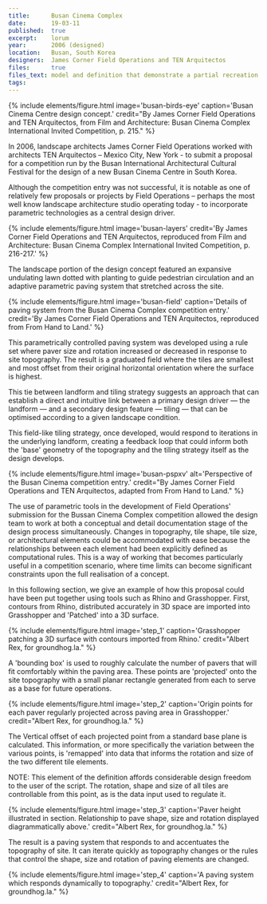 ```yaml
---
title:      Busan Cinema Complex
date:       19-03-11
published:  true
excerpt:    lorum
year:       2006 (designed)
location:   Busan, South Korea
designers:  James Corner Field Operations and TEN Arquitectos
files:      true
files_text: model and definition that demonstrate a partial recreation of this project
tags:
---
```


{% include elements/figure.html image='busan-birds-eye' caption='Busan Cinema Centre design concept.' credit="By James Corner Field Operations and TEN Arquitectos, from Film and Architecture: Busan Cinema Complex International Invited Competition, p. 215." %}

In 2006, landscape architects James Corner Field Operations  worked with architects TEN Arquitectos – Mexico City, New York - to submit a proposal for a competition run by the Busan International Architectural Cultural Festival for the design of a new Busan Cinema Centre in South Korea.

Although the competition entry was not successful, it is notable as one of relatively few proposals or projects by Field Operations – perhaps the most well know landscape architecture studio operating today - to incorporate parametric technologies as a central design driver.

{% include elements/figure.html image='busan-layers' credit='By James Corner Field Operations and TEN Arquitectos, reproduced from Film and Architecture: Busan Cinema Complex International Invited Competition, p. 216-217.' %}

The landscape portion of the design concept featured an expansive undulating lawn dotted with planting to guide pedestrian circulation and an adaptive parametric paving system that stretched across the site.

{% include elements/figure.html image='busan-field' caption='Details of paving system from the Busan Cinema Complex competition entry.' credit='By James Corner Field Operations and TEN Arquitectos, reproduced from From Hand to Land.' %}

This parametrically controlled paving system was developed using a rule set where paver size and rotation increased or decreased in response to site topography. The result is a graduated field where the tiles are smallest and most offset from their original horizontal orientation where the surface is highest.

This tie between landform and tiling strategy suggests an approach that can establish a direct and intuitive link between a primary design driver — the landform — and a secondary design feature — tiling — that can be optimised according to a given landscape condition.

This field-like tiling strategy, once developed, would respond to iterations in the underlying landform, creating a feedback loop that could inform both the 'base' geometry of the topography and the tiling strategy itself as the design develops.

{% include elements/figure.html image='busan-pspxv' alt='Perspective of the Busan Cinema competition entry.' credit="By James Corner Field Operations and TEN Arquitectos, adapted from From Hand to Land." %}

The use of parametric tools in the development of Field Operations' submission for the Bussan Cinema Complex competition allowed the design team to work at both a conceptual and detail documentation stage of the design process simultaneously. Changes in topography, tile shape, tile size, or architectural elements could be accommodated with ease because the relationships between each element had been explicitly defined as computational rules. This is a way of working that becomes particularly useful in a competition scenario, where time limits can become significant constraints upon the full realisation of a concept.

In this following section, we give an example of how this proposal could have been put together using tools such as Rhino and Grasshopper. First, contours from Rhino, distributed accurately in 3D space are imported into Grasshopper and 'Patched' into a 3D surface.

{% include elements/figure.html image='step_1' caption='Grasshopper patching a 3D surface with contours imported from Rhino.' credit="Albert Rex, for groundhog.la." %}

A 'bounding box' is used to roughly calculate the number of pavers that will fit comfortably within the paving area. These points are 'projected' onto the site topography with a small planar rectangle generated from each to serve as a base for future operations.

{% include elements/figure.html image='step_2' caption='Origin points for each paver regularly projected across paving area in Grasshopper.' credit="Albert Rex, for groundhog.la." %}

The Vertical offset of each projected point from a standard base plane is calculated. This information, or more specifically the variation between the various points, is 'remapped' into data that informs the rotation and size of the two different tile elements.

NOTE: This element of the definition affords considerable design freedom to the user of the script. The rotation, shape and size of all tiles are controllable from this point, as is the data input used to regulate it.

{% include elements/figure.html image='step_3' caption='Paver height illustrated in section. Relationship to pave shape, size and rotation displayed diagrammatically above.' credit="Albert Rex, for groundhog.la." %}

The result is a paving system that responds to and accentuates the topography of site. It can iterate quickly as topography changes or the rules that control the shape, size and rotation of paving elements are changed.

{% include elements/figure.html image='step_4' caption='A paving system which responds dynamically to topography.' credit="Albert Rex, for groundhog.la." %}
